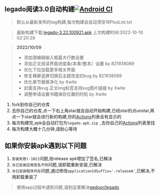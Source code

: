 ## legado阅读3.0自动构建[![Android CI](https://github.com/10bits/gedoor-Build/workflows/Android%20CI/badge.svg)](https://github.com/10bits/gedoor-Build/actions)

> 默认从最新发布的tag构建,每次构建会自动清空18PlusList.txt

> 最新构建下载:[legado-3.22.100921.apk](https://github.com/newdream8848/gedoor-Build/releases/download/legado-3.22.100921/legado-3.22.100921.apk) 上次构建时间:2022-10-10 02:20:28
<!--start-->
> **2022/10/09**
> 
> * 添加源编辑输入框最大行数设置
> * 添加正文阅读界面进度条(本章/整本）设置 by 821938089
> * 优化下拉加载更多相关界面
> * 修复横屏竖屏切换后主题改变的bug by 821938089
> * 优化章节替换净化 by Xwite
> * 封面支持svg 正文img标签支持svg图片链接 by Xwite
> * 调整申请设置书籍保存位置的时机 by Xwite
<!--end-->
  
1. fork到你自己的仓库
2. 去你自己的仓库,点一下右上角star就会自动开始构建,已经star的点unstar,再点一下star就会进行新的构建,你的[Actions](https://github.com/10bits/gedoor-Build/actions)列表会有显示的
3. 每次构建完,apk会自动打包为`legado.apk.zip
`,去你自己的[Actions](https://github.com/10bits/gedoor-Build/actions)列表里找
4. 每次构建大概十几分钟,请耐心等待

## 如果你安装apk遇到以下问题

1. `安装失败(-102)`问题,给release apk增加了签名,已解决
2. `与已安装应用签名不同`问题,请卸载重新安装,已解决
3. `与已安装程序共存`问题,通过修改`applicationIdSuffix='.releaseA'`,已解决,不用卸载重装了
> 使用app过程中遇到问题,请到这里解决[gedoor/legado](https://github.com/gedoor/legado/issues)

